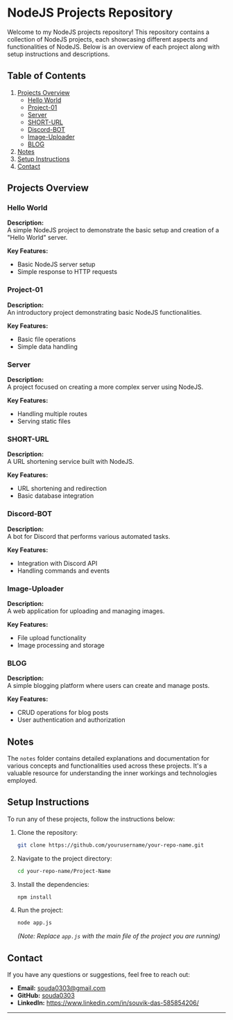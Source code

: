 
# NodeJS Projects Repository

Welcome to my NodeJS projects repository! This repository contains a collection of NodeJS projects, each showcasing different aspects and functionalities of NodeJS. Below is an overview of each project along with setup instructions and descriptions.

## Table of Contents

1. [Projects Overview](#projects-overview)
   - [Hello World](#hello-world)
   - [Project-01](#project-01)
   - [Server](#server)
   - [SHORT-URL](#short-url)
   - [Discord-BOT](#discord-bot)
   - [Image-Uploader](#image-uploader)
   - [BLOG](#blog)
2. [Notes](#notes)
3. [Setup Instructions](#setup-instructions)
4. [Contact](#contact)

## Projects Overview

### Hello World

**Description:**  
A simple NodeJS project to demonstrate the basic setup and creation of a "Hello World" server.

**Key Features:**
- Basic NodeJS server setup
- Simple response to HTTP requests

### Project-01

**Description:**  
An introductory project demonstrating basic NodeJS functionalities.

**Key Features:**
- Basic file operations
- Simple data handling

### Server

**Description:**  
A project focused on creating a more complex server using NodeJS.

**Key Features:**
- Handling multiple routes
- Serving static files

### SHORT-URL

**Description:**  
A URL shortening service built with NodeJS.

**Key Features:**
- URL shortening and redirection
- Basic database integration

### Discord-BOT

**Description:**  
A bot for Discord that performs various automated tasks.

**Key Features:**
- Integration with Discord API
- Handling commands and events

### Image-Uploader

**Description:**  
A web application for uploading and managing images.

**Key Features:**
- File upload functionality
- Image processing and storage

### BLOG

**Description:**  
A simple blogging platform where users can create and manage posts.

**Key Features:**
- CRUD operations for blog posts
- User authentication and authorization

## Notes

The `notes` folder contains detailed explanations and documentation for various concepts and functionalities used across these projects. It's a valuable resource for understanding the inner workings and technologies employed.

## Setup Instructions

To run any of these projects, follow the instructions below:

1. Clone the repository:
   ```bash
   git clone https://github.com/yourusername/your-repo-name.git
   ```

2. Navigate to the project directory:
   ```bash
   cd your-repo-name/Project-Name
   ```

3. Install the dependencies:
   ```bash
   npm install
   ```

4. Run the project:
   ```bash
   node app.js
   ```

   *(Note: Replace `app.js` with the main file of the project you are running)*

## Contact

If you have any questions or suggestions, feel free to reach out:

- **Email:** souda0303@gmail.com
- **GitHub:** [souda0303]((https://github.com/souda0303))
- **LinkedIn:** https://www.linkedin.com/in/souvik-das-585854206/

---
